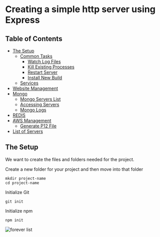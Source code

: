 # Creating a simple http server using Express

## Table of Contents
- [The Setup](#the-setup)
  * [Common Tasks](#common-tasks)
    + [Watch Log Files](#watch-log-files)
    + [Kill Existing Processes](#kill-existing-processes)
    + [Restart Server](#restart-server)
    + [Install New Build](#install-new-build)
  * [Services](#services)
- [Website Management](#website)
- [Mongo](#mongo)
  * [Mongo Servers List](#servers)
  * [Accessing Servers](#accessing-servers)
  * [Mongo Logs](#mongo-logs)
- [REDIS](#redis)
- [AWS Management](#AWS)
  * [Generate P12 File](#p12-files)
- [List of Servers](#list-of-servers)
<!-- toc -->

## The Setup
We want to create the files and folders needed for the project.

Create a new folder for your project and then move into that folder
```
mkdir project-name
cd project-name
```
Initialize Git
```
git init
```
Initialize npm
```
npm init
```
![forever list](https://dsfee43herbpw.cloudfront.net/uploads/a7ee45ade246ecf8a0571983.png)